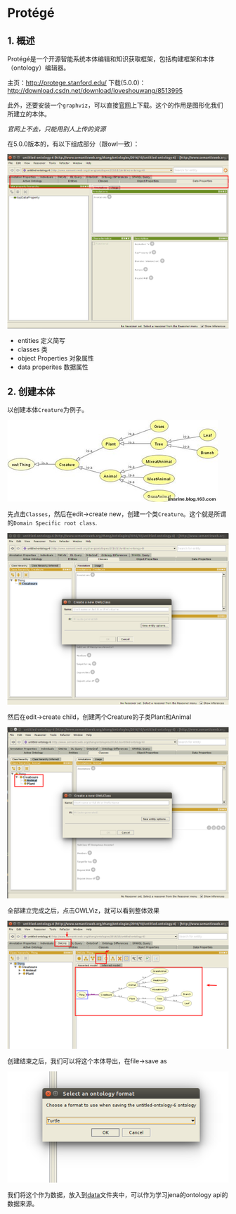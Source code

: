 # Protégé

## 1. 概述

Protégé是一个开源智能系统本体编辑和知识获取框架，包括构建框架和本体（ontology）编辑器。

主页：http://protege.stanford.edu/
下载(5.0.0)：http://download.csdn.net/download/loveshouwang/8513995

此外，还要安装一个`graphviz`，可以直接[官网](http://www.graphviz.org/Download_linux_ubuntu.php)上下载。这个的作用是图形化我们所建立的本体。

*官网上不去，只能用别人上传的资源*

在5.0.0版本的，有以下组成部分（跟owl一致）：

![protege-01](../../images/protege-01.png)


* entities 定义简写
* classes 类
* object Properties 对象属性
* data properites 数据属性


## 2. 创建本体

以创建本体`Creature`为例子。

![creature.jpg](../../images/creature.jpg)

先点击`Classes`，然后在edit->create new，创建一个类`Creature`。这个就是所谓的`Domain Specific root class`.

![protege-02](../../images/protege-02.png)

然后在edit->create child，创建两个Creature的子类Plant和Animal

![protege-03](../../images/protege-03.png)

全部建立完成之后，点击OWLViz，就可以看到整体效果

![protege-04](../../images/protege-04.png)

创建结束之后，我们可以将这个本体导出，在file->save as

![protege-05](../../images/protege-05.png)

我们将这个作为数据，放入到[data](../../data)文件夹中，可以作为学习jena的ontology api的数据来源。







